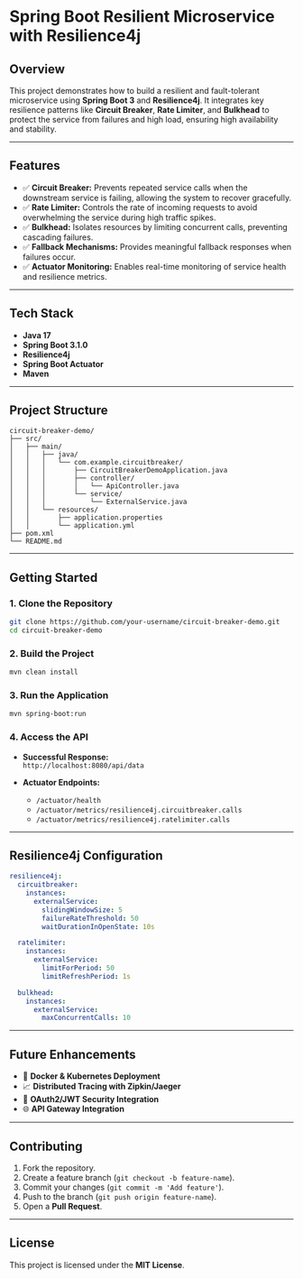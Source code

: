 
# Spring Boot Resilient Microservice with Resilience4j

## Overview

This project demonstrates how to build a resilient and fault-tolerant microservice using **Spring Boot 3** and **Resilience4j**. It integrates key resilience patterns like **Circuit Breaker**, **Rate Limiter**, and **Bulkhead** to protect the service from failures and high load, ensuring high availability and stability.

---

## Features

- ✅ **Circuit Breaker:** Prevents repeated service calls when the downstream service is failing, allowing the system to recover gracefully.
- ✅ **Rate Limiter:** Controls the rate of incoming requests to avoid overwhelming the service during high traffic spikes.
- ✅ **Bulkhead:** Isolates resources by limiting concurrent calls, preventing cascading failures.
- ✅ **Fallback Mechanisms:** Provides meaningful fallback responses when failures occur.
- ✅ **Actuator Monitoring:** Enables real-time monitoring of service health and resilience metrics.

---

## Tech Stack

- **Java 17**  
- **Spring Boot 3.1.0**  
- **Resilience4j**  
- **Spring Boot Actuator**  
- **Maven**  

---

## Project Structure

```
circuit-breaker-demo/
├── src/
│   ├── main/
│   │   ├── java/
│   │   │   └── com.example.circuitbreaker/
│   │   │       ├── CircuitBreakerDemoApplication.java
│   │   │       ├── controller/
│   │   │       │   └── ApiController.java
│   │   │       └── service/
│   │   │           └── ExternalService.java
│   │   └── resources/
│   │       ├── application.properties
│   │       └── application.yml
├── pom.xml
└── README.md
```

---

## Getting Started

### 1. Clone the Repository

```bash
git clone https://github.com/your-username/circuit-breaker-demo.git
cd circuit-breaker-demo
```

### 2. Build the Project

```bash
mvn clean install
```

### 3. Run the Application

```bash
mvn spring-boot:run
```

### 4. Access the API

- **Successful Response:**  
  `http://localhost:8080/api/data`

- **Actuator Endpoints:**  
  - `/actuator/health`  
  - `/actuator/metrics/resilience4j.circuitbreaker.calls`  
  - `/actuator/metrics/resilience4j.ratelimiter.calls`

---

## Resilience4j Configuration

```yaml
resilience4j:
  circuitbreaker:
    instances:
      externalService:
        slidingWindowSize: 5
        failureRateThreshold: 50
        waitDurationInOpenState: 10s

  ratelimiter:
    instances:
      externalService:
        limitForPeriod: 50
        limitRefreshPeriod: 1s

  bulkhead:
    instances:
      externalService:
        maxConcurrentCalls: 10
```

---

## Future Enhancements

- 🔄 **Docker & Kubernetes Deployment**  
- 📈 **Distributed Tracing with Zipkin/Jaeger**  
- 🔐 **OAuth2/JWT Security Integration**  
- 🌐 **API Gateway Integration**

---

## Contributing

1. Fork the repository.  
2. Create a feature branch (`git checkout -b feature-name`).  
3. Commit your changes (`git commit -m 'Add feature'`).  
4. Push to the branch (`git push origin feature-name`).  
5. Open a **Pull Request**.

---

## License

This project is licensed under the **MIT License**.
